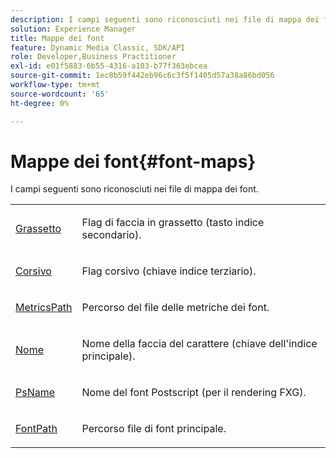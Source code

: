 ```yaml
---
description: I campi seguenti sono riconosciuti nei file di mappa dei font.
solution: Experience Manager
title: Mappe dei font
feature: Dynamic Media Classic, SDK/API
role: Developer,Business Practitioner
exl-id: e01f5883-6b55-4316-a103-b77f363ebcea
source-git-commit: 1ec8b59f442eb96c6c3f5f1405d57a38a86bd056
workflow-type: tm+mt
source-wordcount: '65'
ht-degree: 0%

---
```


# Mappe dei font{#font-maps}

I campi seguenti sono riconosciuti nei file di mappa dei font.

<table id="simpletable_D04FFCE02C7140E38D58FB2C916EABF3"> 
 <tr class="strow"> 
  <td class="stentry"> <p><span class="codeph"> <a href="/help/aem-is-ir-api/is-api/image-catalog/image-serving-api-ref/c-image-catalog-reference/c-font-map-reference/r-bold-font.md" type="reference" format="dita" scope="local"> Grassetto</a></span> </p></td> 
  <td class="stentry"> <p>Flag di faccia in grassetto (tasto indice secondario). </p></td> 
 </tr> 
 <tr class="strow"> 
  <td class="stentry"> <p><span class="codeph"> <a href="/help/aem-is-ir-api/is-api/image-catalog/image-serving-api-ref/c-image-catalog-reference/c-font-map-reference/r-italic-font.md" type="reference" format="dita" scope="local"> Corsivo</a></span> </p></td> 
  <td class="stentry"> <p>Flag corsivo (chiave indice terziario). </p></td> 
 </tr> 
 <tr class="strow"> 
  <td class="stentry"> <p><span class="codeph"> <a href="/help/aem-is-ir-api/is-api/image-catalog/image-serving-api-ref/c-image-catalog-reference/c-font-map-reference/r-metricspath-font.md" type="reference" format="dita" scope="local"> MetricsPath</a></span> </p></td> 
  <td class="stentry"> <p>Percorso del file delle metriche dei font. </p></td> 
 </tr> 
 <tr class="strow"> 
  <td class="stentry"> <span class="codeph"> <a href="../../../../../../is-api/image-catalog/image-serving-api-ref/c-image-catalog-reference/c-font-map-reference/r-name-font.md#reference-c55889877dc54aabb60734dcde86ee76" type="reference" format="dita" scope="local"> Nome</a></span> </td> 
  <td class="stentry"> <p>Nome della faccia del carattere (chiave dell'indice principale). </p></td> 
 </tr> 
 <tr class="strow"> 
  <td class="stentry"> <p><span class="codeph"> <a href="/help/aem-is-ir-api/is-api/image-catalog/image-serving-api-ref/c-image-catalog-reference/c-font-map-reference/r-psname-font.md" type="reference" format="dita" scope="local"> PsName</a></span> </p></td> 
  <td class="stentry"> <p>Nome del font Postscript (per il rendering FXG). </p></td> 
 </tr> 
 <tr class="strow"> 
  <td class="stentry"> <p><span class="codeph"> <a href="/help/aem-is-ir-api/is-api/image-catalog/image-serving-api-ref/c-image-catalog-reference/c-font-map-reference/r-fontpath-font.md" type="reference" format="dita" scope="local"> FontPath</a></span> </p></td> 
  <td class="stentry"> <p>Percorso file di font principale. </p></td> 
 </tr> 
</table>
